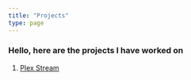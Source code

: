 ```yaml
---
title: "Projects"
type: page
---
```



### Hello, here are the projects I have worked on

1. [Plex Stream](https://github.com/anjimene7/acestream)